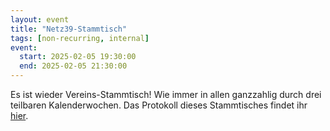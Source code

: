 ```yaml
---
layout: event
title: "Netz39-Stammtisch"
tags: [non-recurring, internal]
event:
  start: 2025-02-05 19:30:00
  end: 2025-02-05 21:30:00
---
```


Es ist wieder Vereins-Stammtisch! Wie immer in allen ganzzahlig durch drei teilbaren Kalenderwochen. Das Protokoll dieses Stammtisches findet ihr [hier](https://wiki.netz39.de/stammtisch:2025:2025-02-05).
